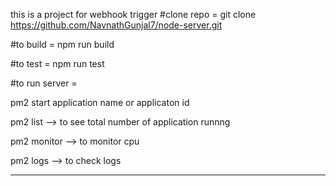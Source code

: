 this is a project for webhook trigger
#clone repo = git clone https://github.com/NavnathGunjal7/node-server.git

#to build  = 
npm run build

#to test = 
npm run test

#to run server =

pm2 start application name or applicaton id

pm2 list --> to see total number of application runnng

pm2 monitor --> to monitor cpu 

pm2 logs --> to check logs


--------------------------------------------------

